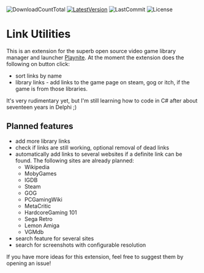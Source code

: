 ![DownloadCountTotal](https://img.shields.io/github/downloads/HerrKnarz/Playnite-Extension-LinkUtilities/total?style=for-the-badge)
[![LatestVersion](https://img.shields.io/github/v/release/HerrKnarz/Playnite-Extension-LinkUtilities?include_prereleases&style=for-the-badge)](https://github.com/HerrKnarz/Playnite-Extension-LinkUtilities/releases)
![LastCommit](https://img.shields.io/github/last-commit/HerrKnarz/Playnite-Extension-LinkUtilities?style=for-the-badge)
![License](https://img.shields.io/github/license/HerrKnarz/Playnite-Extension-LinkUtilities?style=for-the-badge)

# Link Utilities

This is an extension for the superb open source video game library manager and launcher [Playnite](http://playnite.link/). At the moment the extension does the following on button click:

- sort links by name
- library links - add links to the game page on steam, gog or itch, if the game is from those libraries.

It's very rudimentary yet, but I'm still learning how to code in C# after about seventeen years in Delphi ;)

## Planned features
- add more library links
- check if links are still working, optional removal of dead links
- automatically add links to several websites if a definite link can be found. The following sites are already planned:
  - Wikipedia
  - MobyGames
  - IGDB
  - Steam
  - GOG
  - PCGamingWiki
  - MetaCritic
  - HardcoreGaming 101
  - Sega Retro
  - Lemon Amiga
  - VGMdb
- search feature for several sites
- search for screenshots with configurable resolution

If you have more ideas for this extension, feel free to suggest them by opening an issue!

